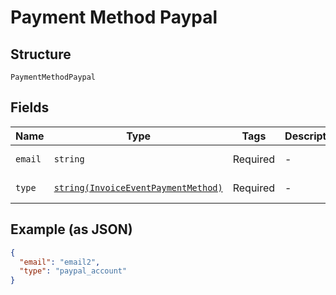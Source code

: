 
# Payment Method Paypal

## Structure

`PaymentMethodPaypal`

## Fields

| Name | Type | Tags | Description | Getter | Setter |
|  --- | --- | --- | --- | --- | --- |
| `email` | `string` | Required | - | getEmail(): string | setEmail(string email): void |
| `type` | [`string(InvoiceEventPaymentMethod)`](../../doc/models/invoice-event-payment-method.md) | Required | - | getType(): string | setType(string type): void |

## Example (as JSON)

```json
{
  "email": "email2",
  "type": "paypal_account"
}
```


